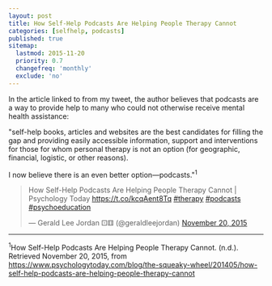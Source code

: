 ```yaml
---
layout: post
title: How Self-Help Podcasts Are Helping People Therapy Cannot
categories: [selfhelp, podcasts]
published: true
sitemap:
  lastmod: 2015-11-20
  priority: 0.7
  changefreq: 'monthly'
  exclude: 'no'
---
```


In the article linked to from my tweet, the author believes that podcasts are a way to provide help to many who could not otherwise receive mental health assistance:

"self-help books, articles and websites are the best candidates for filling the gap and providing easily accessible information, support and interventions for those for whom personal therapy is not an option (for geographic, financial, logistic, or other reasons).

I now believe there is an even better option—podcasts."<sup>1</sup>

<blockquote class="twitter-tweet" lang="en"><p lang="en" dir="ltr">How Self-Help Podcasts Are Helping People Therapy Cannot | Psychology Today <a href="https://t.co/kcqAent8Tq">https://t.co/kcqAent8Tq</a> <a href="https://twitter.com/hashtag/therapy?src=hash">#therapy</a> <a href="https://twitter.com/hashtag/podcasts?src=hash">#podcasts</a> <a href="https://twitter.com/hashtag/psychoeducation?src=hash">#psychoeducation</a></p>&mdash; Gerald Lee Jordan ⚀⚅ (@geraldleejordan) <a href="https://twitter.com/geraldleejordan/status/667576632018755584">November 20, 2015</a></blockquote>
<script async src="//platform.twitter.com/widgets.js" charset="utf-8"></script>

-----
<sup>1</sup>How Self-Help Podcasts Are Helping People Therapy Cannot. (n.d.). Retrieved November 20, 2015, from https://www.psychologytoday.com/blog/the-squeaky-wheel/201405/how-self-help-podcasts-are-helping-people-therapy-cannot 

